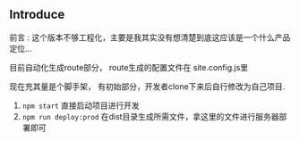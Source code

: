 ## Introduce

前言 : 这个版本不够工程化，主要是我其实没有想清楚到底这应该是一个什么产品定位...

目前自动化生成route部分， route生成的配置文件在 site.config.js里

现在充其量是个脚手架， 有初始部分，开发者clone下来后自行修改为自己项目.


1. `npm start` 直接启动项目进行开发
2. `npm run deploy:prod` 在dist目录生成所需文件，拿这里的文件进行服务器部署即可
